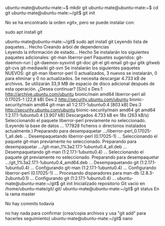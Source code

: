 ubuntu-mate@ubuntu-mate:~$ mkdir git
ubuntu-mate@ubuntu-mate:~$ cd git
ubuntu-mate@ubuntu-mate:~/git$ git init

No se ha encontrado la orden «git», pero se puede instalar con:

sudo apt install git

ubuntu-mate@ubuntu-mate:~/git$ sudo apt install git
Leyendo lista de paquetes... Hecho
Creando árbol de dependencias       
Leyendo la información de estado... Hecho
Se instalarán los siguientes paquetes adicionales:
  git-man liberror-perl
Paquetes sugeridos:
  git-daemon-run | git-daemon-sysvinit git-doc git-el git-email git-gui gitk
  gitweb git-cvs git-mediawiki git-svn
Se instalarán los siguientes paquetes NUEVOS:
  git git-man liberror-perl
0 actualizados, 3 nuevos se instalarán, 0 para eliminar y 0 no actualizados.
Se necesita descargar 4.733 kB de archivos.
Se utilizarán 33,9 MB de espacio de disco adicional después de esta operación.
¿Desea continuar? [S/n] s
Des:1 http://archive.ubuntu.com/ubuntu bionic/main amd64 liberror-perl all 0.17025-1 [22,8 kB]
Des:2 http://security.ubuntu.com/ubuntu bionic-security/main amd64 git-man all 1:2.17.1-1ubuntu0.4 [803 kB]
Des:3 http://security.ubuntu.com/ubuntu bionic-security/main amd64 git amd64 1:2.17.1-1ubuntu0.4 [3.907 kB]
Descargados 4.733 kB en 18s (263 kB/s)                                         
Seleccionando el paquete liberror-perl previamente no seleccionado.
(Leyendo la base de datos ... 177828 ficheros o directorios instalados actualmente.)
Preparando para desempaquetar .../liberror-perl_0.17025-1_all.deb ...
Desempaquetando liberror-perl (0.17025-1) ...
Seleccionando el paquete git-man previamente no seleccionado.
Preparando para desempaquetar .../git-man_1%3a2.17.1-1ubuntu0.4_all.deb ...
Desempaquetando git-man (1:2.17.1-1ubuntu0.4) ...
Seleccionando el paquete git previamente no seleccionado.
Preparando para desempaquetar .../git_1%3a2.17.1-1ubuntu0.4_amd64.deb ...
Desempaquetando git (1:2.17.1-1ubuntu0.4) ...
Configurando git-man (1:2.17.1-1ubuntu0.4) ...
Configurando liberror-perl (0.17025-1) ...
Procesando disparadores para man-db (2.8.3-2ubuntu0.1) ...
Configurando git (1:2.17.1-1ubuntu0.4) ...
ubuntu-mate@ubuntu-mate:~/git$ git init
Inicializado repositorio Git vacío en /home/ubuntu-mate/git/.git/
ubuntu-mate@ubuntu-mate:~/git$ git status
En la rama master

No hay commits todavía

no hay nada para confirmar (crea/copia archivos y usa "git add" para hacerles seguimiento)
ubuntu-mate@ubuntu-mate:~/git$ nano

